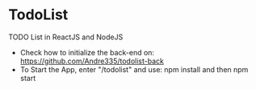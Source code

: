 # TodoList
TODO List in ReactJS and NodeJS

- Check how to initialize the back-end on: https://github.com/Andre335/todolist-back
- To Start the App, enter "/todolist" and use: npm install and then npm start
